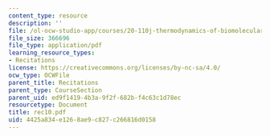 ```yaml
---
content_type: resource
description: ''
file: /ol-ocw-studio-app/courses/20-110j-thermodynamics-of-biomolecular-systems-fall-2005/4425a834e1268ae9c827c266816d0158_rec10.pdf
file_size: 366696
file_type: application/pdf
learning_resource_types:
- Recitations
license: https://creativecommons.org/licenses/by-nc-sa/4.0/
ocw_type: OCWFile
parent_title: Recitations
parent_type: CourseSection
parent_uid: ed9f1419-4b3a-9f2f-682b-f4c63c1d78ec
resourcetype: Document
title: rec10.pdf
uid: 4425a834-e126-8ae9-c827-c266816d0158
---
```

